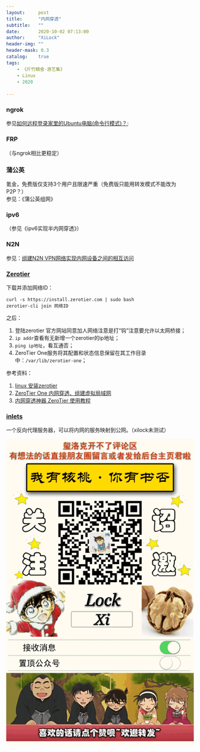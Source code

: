 ```yaml
---
layout:     post
title:      "内网穿透"
subtitle:   ""
date:       2020-10-02 07:13:00
author:     "XiLock"
header-img: ""
header-mask: 0.3
catalog:    true
tags:
    - 《斤竹精舍·游艺集》
    - Linux
    - 2020

---
```



### ngrok
参见[如何远程登录家里的Ubuntu电脑(命令行模式)？](https://www.zhihu.com/question/27771692);

### FRP
（与ngrok相比更稳定）

### 蒲公英
氪金，免费版仅支持3个用户且限速严重（免费版只能用转发模式不能改为P2P？）  
参见：《蒲公英组网》

### ipv6
（参见《ipv6实现半内网穿透》）

### N2N
参见：[组建N2N VPN网络实现内网设备之间的相互访问](https://www.shuyz.com/posts/n2n-vpn-network-introduction-and-config/)

### [Zerotier](https://www.zerotier.com/)
下载并添加网络ID：  
```
curl -s https://install.zerotier.com | sudo bash
zerotier-cli join 网络ID
```

之后：  
1. 登陆zerotier 官方网站同意加人网络注意是打“钩”注意要允许以太网桥接；
1. `ip addr`查看有无新增一个zerotier的ip地址；
1. `ping ip地址`，看互通否；
1. ZeroTier One服务将其配置和状态信息保留在其工作目录中：`/var/lib/zerotier-one`；

参考资料：
1. [linux 安装zerotier](https://yfcn.github.io/posts/dce2de1b/)
1. [ZeroTier One 内网穿透、组建虚拟局域网](https://blog.csdn.net/u010953692/article/details/78739509)
1. [内网穿透神器 ZeroTier 使用教程](https://www.hi-linux.com/posts/33914.html)

### [inlets](https://github.com/inlets/inlets)
一个反向代理服务器，可以将内网的服务映射到公网。（xilock未测试）

![](/img/wc-tail.GIF)
